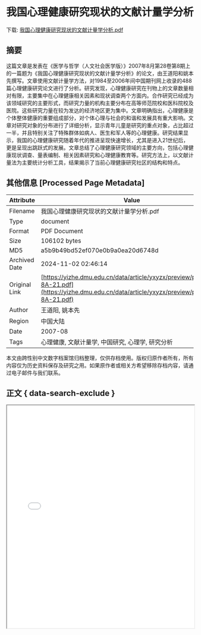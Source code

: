# 我国心理健康研究现状的文献计量学分析

<!-- tcd_download_link -->
下载: <a href="我国心理健康研究现状的文献计量学分析.pdf" download>我国心理健康研究现状的文献计量学分析.pdf</a>
<!-- tcd_download_link_end -->

## 摘要

<!-- tcd_abstract -->
这篇文章是发表在《医学与哲学（人文社会医学版）》2007年8月第28卷第8期上的一篇题为《我国心理健康研究现状的文献计量学分析》的论文，由王道阳和姚本先撰写。文章使用文献计量学方法，对1984至2006年间中国期刊网上收录的488篇心理健康研究论文进行了分析。研究发现，心理健康研究在刊物上的文章数量相对有限，主要集中在心理健康相关因素和现状调查两个方面内。合作研究已经成为该领域研究的主要形式，而研究力量的机构主要分布在高等师范院校和医科院校及医院。这些研究力量在较为发达的经济地区更为集中。文章明确指出，心理健康是个体整体健康的重要组成部分，对个体心理与社会的和谐和发展具有重大影响。文章对研究对象的分布进行了详细分析，显示青年儿童是研究的重点对象，占比超过一半，并且特别关注了特殊群体如病人、医生和军人等的心理健康。研究结果显示，我国的心理健康研究随着年代的推进呈现快速增长，尤其是进入21世纪后，更是呈现出跳跃式的发展。文章总结了心理健康研究领域的主要方向，包括心理健康现状调查、量表编制、相关因素研究和心理健康教育等。研究方法上，以文献计量法为主要统计分析工具，结果揭示了当前心理健康研究社区的结构和特点。

<!-- tcd_abstract_end -->

## 其他信息 [Processed Page Metadata]

| Attribute       | Value                                  |
|-----------------|----------------------------------------|
| Filename        | 我国心理健康研究现状的文献计量学分析.pdf                             |
| Type            | document                                 |
| Format          | PDF Document                               |
| Size            | 106102 bytes                           |
| MD5             | a5b9b49bd52ef070e0b9a0ea20d6748d                                  |
| Archived Date   | 2024-11-02 02:46:14                             |
| Original Link   | [https://yizhe.dmu.edu.cn/data/article/yxyzx/preview/pdf/2007-8A-21.pdf](https://yizhe.dmu.edu.cn/data/article/yxyzx/preview/pdf/2007-8A-21.pdf)                         |
| Author          | 王道阳, 姚本先                               |
| Region          | 中国大陆                               |
| Date            | 2007-08                                 |
| Tags            | 心理健康, 文献计量学, 中国研究, 心理学, 研究分析                                 |

本文由跨性别中文数字档案馆归档整理，仅供存档使用。版权归原作者所有，所有内容仅为历史资料保存及研究之用。如果原作者或相关方希望移除存档内容，请通过电子邮件与我们联系。

## 正文 { data-search-exclude }

<!-- tcd_main_text -->
<iframe src="../我国心理健康研究现状的文献计量学分析.pdf" width="100%" height="600px">
    <p>无法显示PDF，请下载查看。</p>
</iframe>
<!-- tcd_main_text_end -->

